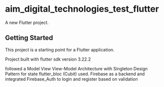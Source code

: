 # aim_digital_technologies_test_flutter

A new Flutter project.

## Getting Started

This project is a starting point for a Flutter application.

Project built with flutter sdk version 3.22.2

followed a Model View View-Model Architecture with Singleton Design Pattern
for state flutter_bloc (Cubit) used.
Firebase as a backend and integrated Firebase_Auth to login and register based on validation



